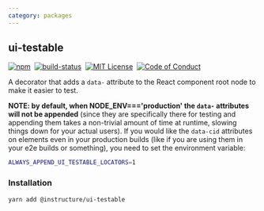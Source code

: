 ```yaml
---
category: packages
---
```


## ui-testable

[![npm][npm]][npm-url]&nbsp;
[![build-status][build-status]][build-status-url]&nbsp;
[![MIT License][license-badge]][LICENSE]&nbsp;
[![Code of Conduct][coc-badge]][coc]

A decorator that adds a `data-` attribute to the React component root node
to make it easier to test.

**NOTE: by default, when NODE_ENV==='production' the `data-` attributes will not be appended**
(since they are specifically there for testing and appending them takes a non-trivial
amount of time at runtime, slowing things down for your actual users).
If you would like the `data-cid` attributes on elements even in your production
builds  (like if you are using them in your e2e builds or something),
you need to set the environment variable:
```sh
ALWAYS_APPEND_UI_TESTABLE_LOCATORS=1
```

### Installation

```sh
yarn add @instructure/ui-testable
```

[npm]: https://img.shields.io/npm/v/@instructure/ui-testable.svg
[npm-url]: https://npmjs.com/package/@instructure/ui-testable

[build-status]: https://travis-ci.org/instructure/instructure-ui.svg?branch=master
[build-status-url]: https://travis-ci.org/instructure/instructure-ui "Travis CI"

[license-badge]: https://img.shields.io/npm/l/instructure-ui.svg?style=flat-square
[license]: https://github.com/instructure/instructure-ui/blob/master/LICENSE

[coc-badge]: https://img.shields.io/badge/code%20of-conduct-ff69b4.svg?style=flat-square
[coc]: https://github.com/instructure/instructure-ui/blob/master/CODE_OF_CONDUCT.md
